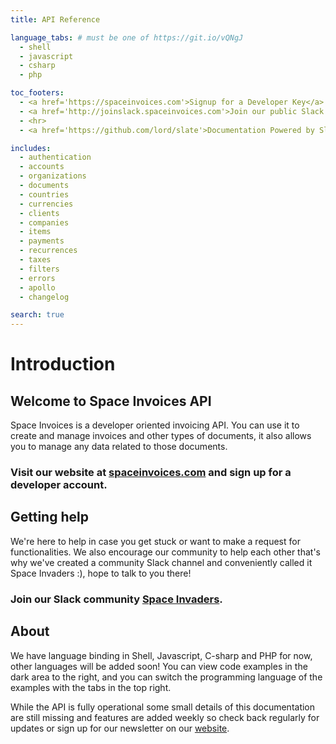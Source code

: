 ```yaml
---
title: API Reference

language_tabs: # must be one of https://git.io/vQNgJ
  - shell
  - javascript
  - csharp
  - php

toc_footers:
  - <a href='https://spaceinvoices.com'>Signup for a Developer Key</a>
  - <a href='http://joinslack.spaceinvoices.com'>Join our public Slack community</a>
  - <hr>
  - <a href='https://github.com/lord/slate'>Documentation Powered by Slate</a>

includes:
  - authentication
  - accounts
  - organizations
  - documents
  - countries
  - currencies
  - clients
  - companies
  - items
  - payments
  - recurrences
  - taxes
  - filters
  - errors
  - apollo
  - changelog

search: true
---
```


# Introduction

## Welcome to Space Invoices API

Space Invoices is a developer oriented invoicing API. You can use it to create and manage invoices and other types of documents, it also allows you to manage any data related to those documents.

### Visit our website at [spaceinvoices.com](https://spaceinvoices.com) and sign up for a developer account.

## Getting help

We're here to help in case you get stuck or want to make a request for functionalities. We also encourage our community to help each other that's why we've created a community Slack channel and conveniently called it Space Invaders :), hope to talk to you there!

### Join our Slack community [Space Invaders](http://joinslack.spaceinvoices.com).

## About

We have language binding in Shell, Javascript, C-sharp and PHP for now, other languages will be added soon! You can view code examples in the dark area to the right, and you can switch the programming language of the examples with the tabs in the top right.

While the API is fully operational some small details of this documentation are still missing and features are added weekly so check back regularly for updates or sign up for our newsletter on our <a href="http://spaceinvoices.com">website</a>.
